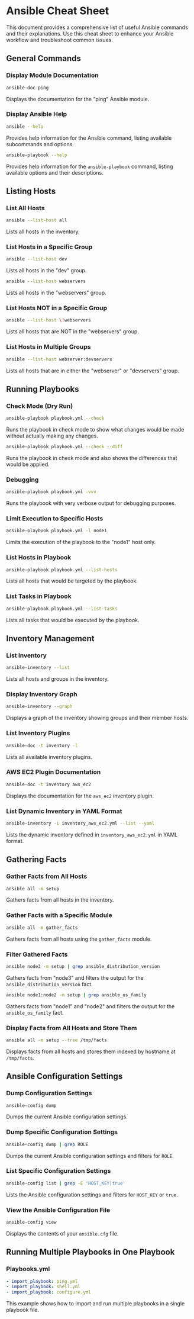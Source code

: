 # Ansible Cheat Sheet

This document provides a comprehensive list of useful Ansible commands and their explanations. Use this cheat sheet to enhance your Ansible workflow and troubleshoot common issues.

## General Commands
### Display Module Documentation


```bash
ansible-doc ping
```

Displays the documentation for the "ping" Ansible module.

### Display Ansible Help

```bash
ansible --help
```
Provides help information for the Ansible command, listing available subcommands and options.

```bash
ansible-playbook --help
```
Provides help information for the `ansible-playbook` command, listing available options and their descriptions.

## Listing Hosts
### List All Hosts
```bash
ansible --list-host all
```
Lists all hosts in the inventory.

### List Hosts in a Specific Group

```bash
ansible --list-host dev
```
Lists all hosts in the "dev" group.

```bash
ansible --list-host webservers
```
Lists all hosts in the "webservers" group.

### List Hosts NOT in a Specific Group
```bash
ansible --list-host \!webservers
```
Lists all hosts that are NOT in the "webservers" group.

### List Hosts in Multiple Groups

```bash
ansible --list-host webserver:devservers
```
Lists all hosts that are in either the "webserver" or "devservers" group.

## Running Playbooks
### Check Mode (Dry Run)

```bash
ansible-playbook playbook.yml --check
```
Runs the playbook in check mode to show what changes would be made without actually making any changes.

```bash
ansible-playbook playbook.yml --check --diff
```
Runs the playbook in check mode and also shows the differences that would be applied.

### Debugging
```bash
ansible-playbook playbook.yml -vvv
```
Runs the playbook with very verbose output for debugging purposes.

### Limit Execution to Specific Hosts
```bash
ansible-playbook playbook.yml -l node1
```
Limits the execution of the playbook to the "node1" host only.

### List Hosts in Playbook
```bash
ansible-playbook playbook.yml --list-hosts
```
Lists all hosts that would be targeted by the playbook.

### List Tasks in Playbook
```bash
ansible-playbook playbook.yml --list-tasks
```
Lists all tasks that would be executed by the playbook.

## Inventory Management
### List Inventory
```bash
ansible-inventory --list
```
Lists all hosts and groups in the inventory.

### Display Inventory Graph
```bash
ansible-inventory --graph
```
Displays a graph of the inventory showing groups and their member hosts.

### List Inventory Plugins
```bash
ansible-doc -t inventory -l
```
Lists all available inventory plugins.

### AWS EC2 Plugin Documentation
```bash
ansible-doc -t inventory aws_ec2
```
Displays the documentation for the `aws_ec2` inventory plugin.

### List Dynamic Inventory in YAML Format
```bash
ansible-inventory -i inventory_aws_ec2.yml --list --yaml
```
Lists the dynamic inventory defined in `inventory_aws_ec2.yml` in YAML format.

## Gathering Facts
### Gather Facts from All Hosts
```bash
ansible all -m setup
```
Gathers facts from all hosts in the inventory.

### Gather Facts with a Specific Module
```bash
ansible all -m gather_facts
```
Gathers facts from all hosts using the `gather_facts` module.

### Filter Gathered Facts
```bash
ansible node3 -m setup | grep ansible_distribution_version
```
Gathers facts from "node3" and filters the output for the `ansible_distribution_version` fact.

```bash
ansible node1:node2 -m setup | grep ansible_os_family
```
Gathers facts from "node1" and "node2" and filters the output for the `ansible_os_family` fact.

### Display Facts from All Hosts and Store Them
```bash
ansible all -m setup --tree /tmp/facts
```
Displays facts from all hosts and stores them indexed by hostname at `/tmp/facts`.

## Ansible Configuration Settings
### Dump Configuration Settings
```bash
ansible-config dump
```
Dumps the current Ansible configuration settings.

### Dump Specific Configuration Settings
```bash
ansible-config dump | grep ROLE
```
Dumps the current Ansible configuration settings and filters for `ROLE`.

### List Specific Configuration Settings
```bash
ansible-config list | grep -E 'HOST_KEY|true'
```
Lists the Ansible configuration settings and filters for `HOST_KEY` or `true`.

### View the Ansible Configuration File
```bash
ansible-config view
```
Displays the contents of your `ansible.cfg` file.

## Running Multiple Playbooks in One Playbook
### Playbooks.yml
```yaml
- import_playbook: ping.yml
- import_playbook: shell.yml
- import_playbook: configure.yml
```
This example shows how to import and run multiple playbooks in a single playbook file.
